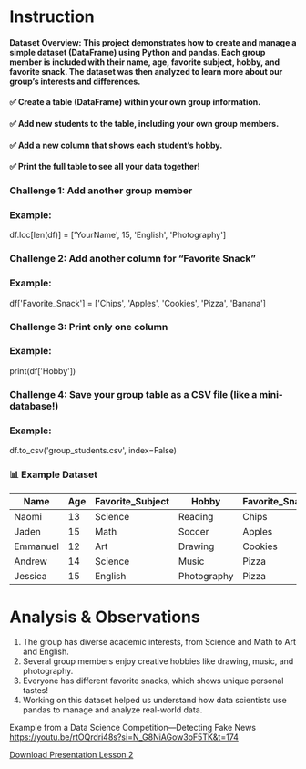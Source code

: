 # Instruction 
#### Dataset Overview: This project demonstrates how to create and manage a simple dataset (DataFrame) using Python and pandas. Each group member is included with their name, age, favorite subject, hobby, and favorite snack. The dataset was then analyzed to learn more about our group’s interests and differences.

####   ✅ Create a table (DataFrame) within your own group information.
####   ✅ Add new students to the table, including your own group members.
####   ✅ Add a new column that shows each student’s hobby.
####   ✅ Print the full table to see all your data together!
### Challenge 1: Add another group member
### Example:
df.loc[len(df)] = ['YourName', 15, 'English', 'Photography']

### Challenge 2: Add another column for “Favorite Snack”
### Example:
df['Favorite_Snack'] = ['Chips', 'Apples', 'Cookies', 'Pizza', 'Banana']

### Challenge 3: Print only one column
### Example:
print(df['Hobby'])

### Challenge 4: Save your group table as a CSV file (like a mini-database!)
### Example:
df.to_csv('group_students.csv', index=False)
### 📊 Example Dataset
| Name      | Age | Favorite_Subject | Hobby       | Favorite_Snack |
| --------- | --- | ---------------- | ----------- | -------------- |
| Naomi     | 13  | Science          | Reading     | Chips          |
| Jaden     | 15  | Math             | Soccer      | Apples         |
| Emmanuel  | 12  | Art              | Drawing     | Cookies        |
| Andrew    | 14  | Science          | Music       | Pizza          |
| Jessica   | 15  | English          | Photography | Pizza          |

# Analysis & Observations
1. The group has diverse academic interests, from Science and Math to Art and English.
2. Several group members enjoy creative hobbies like drawing, music, and photography.
3. Everyone has different favorite snacks, which shows unique personal tastes!
4. Working on this dataset helped us understand how data scientists use pandas to manage and analyze real-world data.

Example from a Data Science Competition—Detecting Fake News
https://youtu.be/rtOQrdri48s?si=N_G8NiAGow3oF5TK&t=174

[Download Presentation Lesson 2](https://github.com/user-attachments/files/23136023/Presentation.12.1.pdf)

